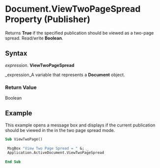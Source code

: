 
# Document.ViewTwoPageSpread Property (Publisher)

Returns  **True** if the specified publication should be viewed as a two-page spread. Read/write **Boolean**.


## Syntax

 _expression_. **ViewTwoPageSpread**

 _expression_A variable that represents a  **Document** object.


### Return Value

Boolean


## Example

This example opens a message box and displays if the current publication should be viewed in the in the two page spread mode.


```vb
Sub ViewTwoPage() 
 
 MsgBox "View Two Page Spread = " &; _ 
 Application.ActiveDocument.ViewTwoPageSpread 
 
End Sub
```


